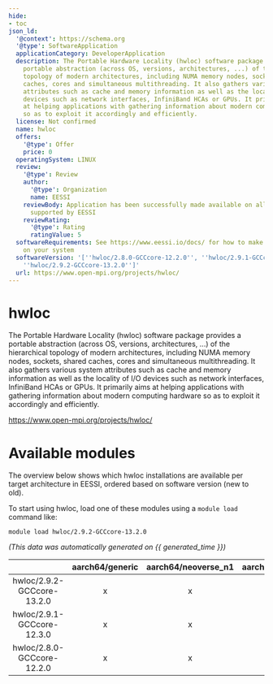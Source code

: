 ```yaml
---
hide:
- toc
json_ld:
  '@context': https://schema.org
  '@type': SoftwareApplication
  applicationCategory: DeveloperApplication
  description: The Portable Hardware Locality (hwloc) software package provides a
    portable abstraction (across OS, versions, architectures, ...) of the hierarchical
    topology of modern architectures, including NUMA memory nodes, sockets, shared
    caches, cores and simultaneous multithreading. It also gathers various system
    attributes such as cache and memory information as well as the locality of I/O
    devices such as network interfaces, InfiniBand HCAs or GPUs. It primarily aims
    at helping applications with gathering information about modern computing hardware
    so as to exploit it accordingly and efficiently.
  license: Not confirmed
  name: hwloc
  offers:
    '@type': Offer
    price: 0
  operatingSystem: LINUX
  review:
    '@type': Review
    author:
      '@type': Organization
      name: EESSI
    reviewBody: Application has been successfully made available on all architectures
      supported by EESSI
    reviewRating:
      '@type': Rating
      ratingValue: 5
  softwareRequirements: See https://www.eessi.io/docs/ for how to make EESSI available
    on your system
  softwareVersion: '[''hwloc/2.8.0-GCCcore-12.2.0'', ''hwloc/2.9.1-GCCcore-12.3.0'',
    ''hwloc/2.9.2-GCCcore-13.2.0'']'
  url: https://www.open-mpi.org/projects/hwloc/
---
```


hwloc
=====


The Portable Hardware Locality (hwloc) software package provides a portable abstraction (across OS, versions, architectures, ...) of the hierarchical topology of modern architectures, including NUMA memory nodes, sockets, shared caches, cores and simultaneous multithreading. It also gathers various system attributes such as cache and memory information as well as the locality of I/O devices such as network interfaces, InfiniBand HCAs or GPUs. It primarily aims at helping applications with gathering information about modern computing hardware so as to exploit it accordingly and efficiently.

https://www.open-mpi.org/projects/hwloc/
# Available modules


The overview below shows which hwloc installations are available per target architecture in EESSI, ordered based on software version (new to old).

To start using hwloc, load one of these modules using a `module load` command like:

```shell
module load hwloc/2.9.2-GCCcore-13.2.0
```

*(This data was automatically generated on {{ generated_time }})*  

| |aarch64/generic|aarch64/neoverse_n1|aarch64/neoverse_v1|x86_64/generic|x86_64/amd/zen2|x86_64/amd/zen3|x86_64/amd/zen4|x86_64/intel/haswell|x86_64/intel/sapphirerapids|x86_64/intel/skylake_avx512|
| :---: | :---: | :---: | :---: | :---: | :---: | :---: | :---: | :---: | :---: | :---: |
|hwloc/2.9.2-GCCcore-13.2.0|x|x|x|x|x|x|x|x|x|x|
|hwloc/2.9.1-GCCcore-12.3.0|x|x|x|x|x|x|x|x|x|x|
|hwloc/2.8.0-GCCcore-12.2.0|x|x|x|x|x|x|x|x|x|x|
